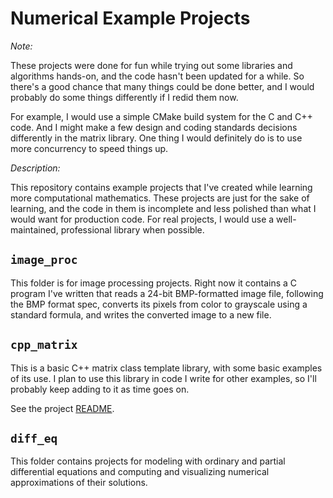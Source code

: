 # Numerical Example Projects

_Note:_

These projects were done for fun while trying out some libraries
and algorithms hands-on, and the code hasn't been updated for a while. So
there's a good chance that many things could be done better, and I would
probably do some things differently if I redid them now.

For example, I would use a simple CMake build system for the C and C++ code.
And I might make a few design and coding standards decisions
differently in the matrix library. One thing I would definitely do is
to use more concurrency to speed things up.

_Description:_

This repository contains example projects that I've created while learning
more computational mathematics. These projects are just for the sake of learning,
and the code in them is incomplete and less polished than what I would want for
production code. For real projects, I would use a well-maintained,
professional library when possible.

## `image_proc`

This folder is for image processing projects. Right now it contains a C program I've written that
reads a 24-bit BMP-formatted image file, following the BMP format spec, converts its pixels from color
to grayscale using a standard formula, and writes the converted image to a new file.

## `cpp_matrix`

This is a basic C++ matrix class template library, with some basic examples
of its use. I plan to use this library in code I write for other examples,
so I'll probably keep adding to it as time goes on.

See the project [README](./cpp_matrix/README.md).

## `diff_eq`

This folder contains projects for modeling with ordinary and partial differential equations
and computing and visualizing numerical approximations of their solutions.
